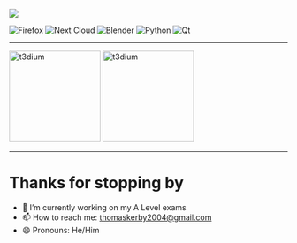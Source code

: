 ![](https://github-profile-summary-cards.vercel.app/api/cards/profile-details?username=TXOG&theme=github_dark)
 
![Firefox](https://img.shields.io/badge/Firefox-FF7139?style=for-the-badge&logo=Firefox-Browser&logoColor=white)
![Next Cloud](https://img.shields.io/badge/Next%20Cloud-0B94DE?style=for-the-badge&logo=nextcloud&logoColor=white)
![Blender](https://img.shields.io/badge/blender-%23F5792A.svg?style=for-the-badge&logo=blender&logoColor=white)
![Python](https://img.shields.io/badge/python-3670A0?style=for-the-badge&logo=python&logoColor=ffdd54)
![Qt](https://img.shields.io/badge/Qt-%23217346.svg?style=for-the-badge&logo=Qt&logoColor=white)

<hr>

<span>
<img height="165px" src="https://github-readme-stats.vercel.app/api?username=TXOG&show_icons=true&locale=en&theme=dark" alt="t3dium" />
</span>

<span>
<img height="165px" src="https://github-readme-stats.vercel.app/api/top-langs?username=TXOG&show_icons=true&locale=en&layout=compact&theme=dark" alt="t3dium" />
</span>

<hr>


# Thanks for stopping by

- 🔭 I’m currently working on my A Level exams
- 📫 How to reach me: [thomaskerby2004@gmail.com](mailto:thomaskerby2004@gmail.com)
- 😄 Pronouns: He/Him

